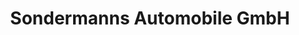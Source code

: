---
title: "Sondermanns Automobile GmbH"
url: /wassenberg/sondermanns-automobile-gmbh/
shop: Autowerkstatt
---